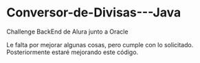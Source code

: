 # Conversor-de-Divisas---Java
Challenge BackEnd de Alura junto a Oracle

Le falta por mejorar algunas cosas, pero cumple con lo solicitado. Posteriormente estaré mejorando este código.
